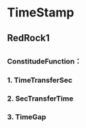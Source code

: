 # TimeStamp
## RedRock1
##
### ConstitudeFunction：
### 1. TimeTransferSec
### 2. SecTransferTime
### 3. TimeGap
